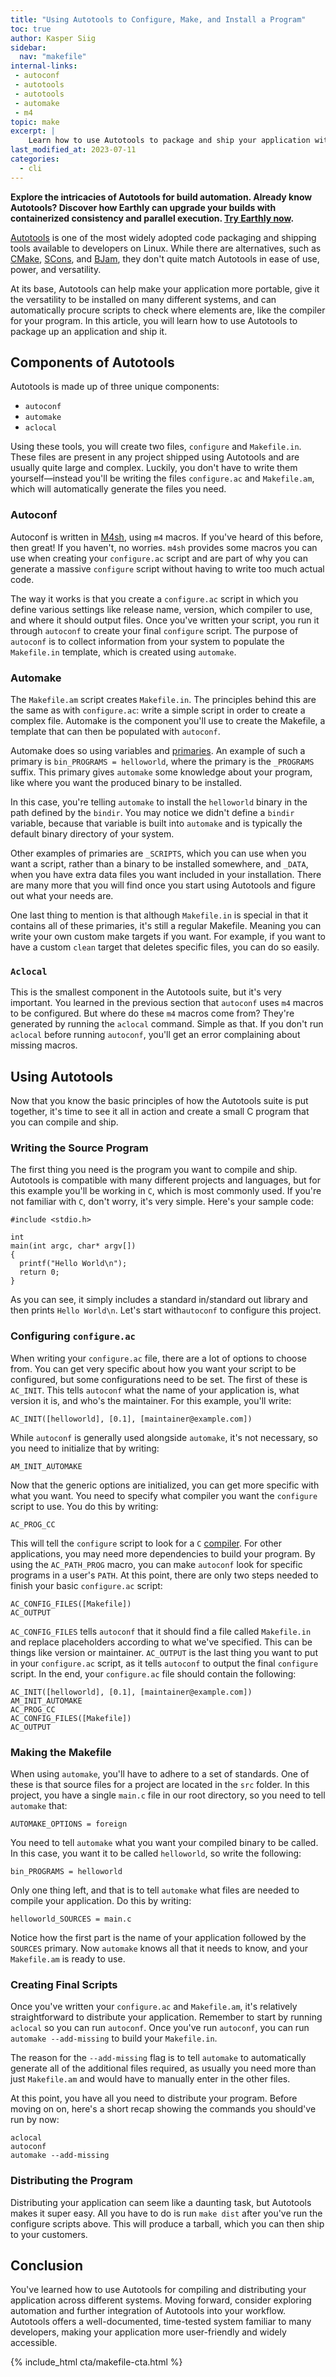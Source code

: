 ```yaml
---
title: "Using Autotools to Configure, Make, and Install a Program"
toc: true
author: Kasper Siig
sidebar:
  nav: "makefile"
internal-links:
 - autoconf
 - autotools
 - autotools
 - automake
 - m4
topic: make
excerpt: |
    Learn how to use Autotools to package and ship your application with ease. Autotools is a powerful and versatile tool that can make your application more portable and accessible on different systems.
last_modified_at: 2023-07-11
categories:
  - cli
---
```

**Explore the intricacies of Autotools for build automation. Already know Autotools? Discover how Earthly can upgrade your builds with containerized consistency and parallel execution. [Try Earthly now](https://cloud.earthly.dev/login).**

[Autotools](https://www.gnu.org/software/automake/manual/html_node/Autotools-Introduction.html) is one of the most widely adopted code packaging and shipping tools available to developers on Linux. While there are alternatives, such as [CMake](https://cmake.org/), [SCons](https://scons.org/), and [BJam](https://www.boost.org/doc/libs/1_43_0/doc/html/jam/usage.html), they don't quite match Autotools in ease of use, power, and versatility.

At its base, Autotools can help make your application more portable, give it the versatility to be installed on many different systems, and can automatically procure scripts to check where elements are, like the compiler for your program. In this article, you will learn how to use Autotools to package up an application and ship it.

## Components of Autotools

Autotools is made up of three unique components:

- `autoconf`
- `automake`
- `aclocal`

Using these tools, you will create two files, `configure` and `Makefile.in`. These files are present in any project shipped using Autotools and are usually quite large and complex. Luckily, you don't have to write them yourself—instead you'll be writing the files `configure.ac` and `Makefile.am`, which will automatically generate the files you need.

### Autoconf

Autoconf is written in [M4sh](https://www.gnu.org/software/autoconf/manual/autoconf-2.60/html_node/Programming-in-M4sh.html), using `m4` macros. If you've heard of this before, then great! If you haven't, no worries. `m4sh` provides some macros you can use when creating your `configure.ac` script and are part of why you can generate a massive `configure` script without having to write too much actual code.

The way it works is that you create a `configure.ac` script in which you define various settings like release name, version, which compiler to use, and where it should output files. Once you've written your script, you run it through `autoconf` to create your final `configure` script. The purpose of `autoconf` is to collect information from your system to populate the `Makefile.in` template, which is created using `automake`.

### Automake

The `Makefile.am` script creates `Makefile.in`. The principles behind this are the same as with `configure.ac`: write a simple script in order to create a complex file. Automake is the component you'll use to create the Makefile, a template that can then be populated with `autoconf`.

Automake does so using variables and [primaries](http://www.fifi.org/doc/autobook/html/autobook_37.html). An example of such a primary is `bin_PROGRAMS = helloworld`, where the primary is the `_PROGRAMS` suffix. This primary gives `automake` some knowledge about your program, like where you want the produced binary to be installed.

In this case, you're telling `automake` to install the `helloworld` binary in the path defined by the `bindir`. You may notice we didn't define a `bindir` variable, because that variable is built into `automake` and is typically the default binary directory of your system.

Other examples of primaries are `_SCRIPTS`, which you can use when you want a script, rather than a binary to be installed somewhere, and  `_DATA`, when you have extra data files you want included in your installation. There are many more that you will find once you start using Autotools and figure out what your needs are.

One last thing to mention is that although `Makefile.in` is special in that it contains all of these primaries, it's still a regular Makefile. Meaning you can write your own custom make targets if you want. For example, if you want to have a custom `clean` target that deletes specific files, you can do so easily.

### `Aclocal`

This is the smallest component in the Autotools suite, but it's very important. You learned in the previous section that `autoconf` uses `m4` macros to be configured. But where do these `m4` macros come from? They're generated by running the `aclocal` command. Simple as that. If you don't run `aclocal` before running `autoconf`, you'll get an error complaining about missing macros.

## Using Autotools

Now that you know the basic principles of how the Autotools suite is put together, it's time to see it all in action and create a small C program that you can compile and ship.

### Writing the Source Program

The first thing you need is the program you want to compile and ship. Autotools is compatible with many different projects and languages, but for this example you'll be working in `C`, which is most commonly used. If you're not familiar with `C`, don't worry, it's very simple. Here's your sample code:

~~~{.c}
#include <stdio.h>

int
main(int argc, char* argv[])
{
  printf("Hello World\n");
  return 0;
}
~~~

As you can see, it simply includes a standard in/standard out library and then prints `Hello World\n`. Let's start with`autoconf` to configure this project.

### Configuring `configure.ac`

When writing your `configure.ac` file, there are a lot of options to choose from. You can get very specific about how you want your script to be configured, but some configurations need to be set. The first of these is `AC_INIT`. This tells `autoconf` what the name of your application is, what version it is, and who's the maintainer. For this example, you'll write:

~~~{.bash}
AC_INIT([helloworld], [0.1], [maintainer@example.com])
~~~

While `autoconf` is generally used alongside `automake`, it's not necessary, so you need to initialize that by writing:

~~~{.bash}
AM_INIT_AUTOMAKE
~~~

Now that the generic options are initialized, you can get more specific with what you want. You need to specify what compiler you want the `configure` script to use. You do this by writing:

~~~{.bash}
AC_PROG_CC
~~~

This will tell the `configure` script to look for a `C` [compiler](/blog/compiling-containers-dockerfiles-llvm-and-buildkit). For other applications, you may need more dependencies to build your program. By using the `AC_PATH_PROG` macro, you can make `autoconf` look for specific programs in a user's `PATH`. At this point, there are only two steps needed to finish your basic `configure.ac` script:

~~~{.bash}
AC_CONFIG_FILES([Makefile])
AC_OUTPUT
~~~

`AC_CONFIG_FILES` tells `autoconf` that it should find a file called `Makefile.in` and replace placeholders according to what we've specified. This can be things like version or maintainer. `AC_OUTPUT` is the last thing you want to put in your `configure.ac` script, as it tells `autoconf` to output the final `configure` script. In the end, your `configure.ac` file should contain the following:

~~~{.bash}
AC_INIT([helloworld], [0.1], [maintainer@example.com])
AM_INIT_AUTOMAKE
AC_PROG_CC
AC_CONFIG_FILES([Makefile])
AC_OUTPUT
~~~

### Making the Makefile

When using `automake`, you'll have to adhere to a set of standards. One of these is that source files for a project are located in the `src` folder. In this project, you have a single `main.c` file in our root directory, so you need to tell `automake` that:

~~~
AUTOMAKE_OPTIONS = foreign
~~~

You need to tell `automake` what you want your compiled binary to be called. In this case, you want it to be called `helloworld`, so write the following:

~~~
bin_PROGRAMS = helloworld
~~~

Only one thing left, and that is to tell `automake` what files are needed to compile your application. Do this by writing:

~~~
helloworld_SOURCES = main.c
~~~

Notice how the first part is the name of your application followed by the `SOURCES` primary. Now `automake` knows all that it needs to know, and your `Makefile.am` is ready to use.

### Creating Final Scripts

Once you've written your `configure.ac` and `Makefile.am`, it's relatively straightforward to distribute your application. Remember to start by running `aclocal` so you can run `autoconf`. Once you've run `autoconf`, you can run `automake --add-missing` to build your `Makefile.in`.

The reason for the `--add-missing` flag is to tell `automake` to automatically generate all of the additional files required, as usually you need more than just `Makefile.am` and would have to manually enter in the other files.

At this point, you have all you need to distribute your program. Before moving on on, here's a short recap showing the commands you should've run by now:

~~~
aclocal
autoconf
automake --add-missing
~~~

### Distributing the Program

Distributing your application can seem like a daunting task, but Autotools makes it super easy. All you have to do is run `make dist` after you've run the configure scripts above. This will produce a tarball, which you can then ship to your customers.

## Conclusion
<!--sgpt-->
You've learned how to use Autotools for compiling and distributing your application across different systems. Moving forward, consider exploring automation and further integration of Autotools into your workflow. Autotools offers a well-documented, time-tested system familiar to many developers, making your application more user-friendly and widely accessible.

{% include_html cta/makefile-cta.html %}
